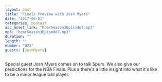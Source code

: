 ```yaml
---
layout: post
title: "Finals Preview with Josh Myers"
date: "2017-06-01"
categories: podcast
aac_asset_link: "hcmrSeason3Episode7.mp3"
mp3: "hcmrSeason3Episode7.mp3"
duration: ""
length: ""
number: "021"
guests: [JoshMyers]
---
```


Special guest Josh Myers comes on to talk Spurs. We also give our predictions for the NBA Finals. Plus a there's a little insight into what it's like to be a minor league ball player.
